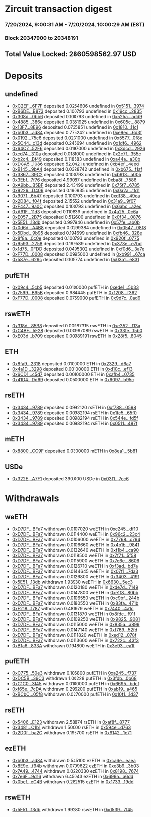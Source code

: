 # Zircuit transaction digest
### 7/20/2024, 9:00:31 AM - 7/20/2024, 10:00:29 AM (EST)
### Block 20347900 to 20348191

## Total Value Locked: 2860598562.97 USD

# Deposits
## undefined
- [0xC2EF...6F7F](https://etherscan.io/address/0xC2EFe0d9f0ed6848c9530eB1b06E33eC1Af06F7F) deposited 0.0254606 undefined in [0x5151...3974](https://etherscan.io/tx/0xC2EFe0d9f0ed6848c9530eB1b06E33eC1Af06F7F)
- [0xB6DE...B873](https://etherscan.io/address/0xB6DEBe492656061f64089b75Bde7253d7B98B873) deposited 0.100793 undefined in [0x19cc...2835](https://etherscan.io/tx/0xB6DEBe492656061f64089b75Bde7253d7B98B873)
- [0x308d...0bb6](https://etherscan.io/address/0x308d450985e5627304323aF64AFc9B7951C10bb6) deposited 0.100793 undefined in [0x525a...add9](https://etherscan.io/tx/0x308d450985e5627304323aF64AFc9B7951C10bb6)
- [0x4885...386e](https://etherscan.io/address/0x488507D91d35fB4eA5EB876a4a3b82C9e3C6386e) deposited 0.0351925 undefined in [0x605c...8879](https://etherscan.io/tx/0x488507D91d35fB4eA5EB876a4a3b82C9e3C6386e)
- [0x13F7...8E96](https://etherscan.io/address/0x13F7309f3D93f597953008032104953265388E96) deposited 0.0735851 undefined in [0x1810...11c1](https://etherscan.io/tx/0x13F7309f3D93f597953008032104953265388E96)
- [0xb0b3...ad84](https://etherscan.io/address/0xb0b36FE8B5CC7C9E4E1E1D8FdA03a412922aad84) deposited 0.775242 undefined in [0xe9ec...6d3f](https://etherscan.io/tx/0xb0b36FE8B5CC7C9E4E1E1D8FdA03a412922aad84)
- [0x0192...75c6](https://etherscan.io/address/0x0192458BfF7dFB4d4DBB1DEbA6157EC56D7d75c6) deposited 0.0231000 undefined in [0x5577...0f8e](https://etherscan.io/tx/0x0192458BfF7dFB4d4DBB1DEbA6157EC56D7d75c6)
- [0x5C44...c13d](https://etherscan.io/address/0x5C44d11Db0359ddbE68E205447c3F53426Ebc13d) deposited 0.245694 undefined in [0x1df6...4962](https://etherscan.io/tx/0x5C44d11Db0359ddbE68E205447c3F53426Ebc13d)
- [0x64C7...52F6](https://etherscan.io/address/0x64C7Bc232Ff4d68B23b7Fa69c8a95882328352F6) deposited 0.0197000 undefined in [0x3dcd...2926](https://etherscan.io/tx/0x64C7Bc232Ff4d68B23b7Fa69c8a95882328352F6)
- [0xcd74...310a](https://etherscan.io/address/0xcd74B739cAeF2dBfe65c0a9A0Fec2112582d310a) deposited 0.0181000 undefined in [0x2c7f...355c](https://etherscan.io/tx/0xcd74B739cAeF2dBfe65c0a9A0Fec2112582d310a)
- [0xb2c4...Bf49](https://etherscan.io/address/0xb2c466B176492eCa88B68f4F8923361c398aBf49) deposited 0.118583 undefined in [0xa44a...a30b](https://etherscan.io/tx/0xb2c466B176492eCa88B68f4F8923361c398aBf49)
- [0xDCA5...1086](https://etherscan.io/address/0xDCA507E68604306A9eE755D7F9EB988781581086) deposited 52.0421 undefined in [0xb4ef...4eed](https://etherscan.io/tx/0xDCA507E68604306A9eE755D7F9EB988781581086)
- [0xB145...9bA4](https://etherscan.io/address/0xB1456be86083864d696F65Ba33F01044490E9bA4) deposited 0.0328742 undefined in [0xb675...f1af](https://etherscan.io/tx/0xB1456be86083864d696F65Ba33F01044490E9bA4)
- [0x3867...39C2](https://etherscan.io/address/0x3867Fd3f1AaEF4c3b1c3EB315F581a94c39039C2) deposited 0.100793 undefined in [0xb913...a005](https://etherscan.io/tx/0x3867Fd3f1AaEF4c3b1c3EB315F581a94c39039C2)
- [0x3Ebf...7f76](https://etherscan.io/address/0x3Ebf18295A8dFF98350f2d5F1D4d1A1580667f76) deposited 4.99087 undefined in [0xba8f...7586](https://etherscan.io/tx/0x3Ebf18295A8dFF98350f2d5F1D4d1A1580667f76)
- [0xA9bb...B5BF](https://etherscan.io/address/0xA9bb8421858EBC6B24c2ba5aD4D8be57FC08B5BF) deposited 2.43499 undefined in [0x75f7...6785](https://etherscan.io/tx/0xA9bb8421858EBC6B24c2ba5aD4D8be57FC08B5BF)
- [0x9226...D406](https://etherscan.io/address/0x9226322EDB08A439E3dB3161c9FEc08f3C59D406) deposited 0.190935 undefined in [0x0a2a...1fd1](https://etherscan.io/tx/0x9226322EDB08A439E3dB3161c9FEc08f3C59D406)
- [0x9071...6b47](https://etherscan.io/address/0x907113D235BCa8C8FB3653830C4D995f04A46b47) deposited 0.100793 undefined in [0xdf38...49ea](https://etherscan.io/tx/0x907113D235BCa8C8FB3653830C4D995f04A46b47)
- [0x2D84...f04f](https://etherscan.io/address/0x2D84a7364d4e8D96bB4e403a0875BA26C455f04f) deposited 2.15552 undefined in [0x31a9...9f07](https://etherscan.io/tx/0x2D84a7364d4e8D96bB4e403a0875BA26C455f04f)
- [0xF447...9a0C](https://etherscan.io/address/0xF4473B1ed64BA3891814735dA65f651805bd9a0C) deposited 0.100793 undefined in [0x6abc...a2ec](https://etherscan.io/tx/0xF4473B1ed64BA3891814735dA65f651805bd9a0C)
- [0xA91F...11d3](https://etherscan.io/address/0xA91FE42393560D3a60A2e964C7802a71fFFe11d3) deposited 0.110839 undefined in [0x4a25...0c6a](https://etherscan.io/tx/0xA91FE42393560D3a60A2e964C7802a71fFFe11d3)
- [0xE057...2B75](https://etherscan.io/address/0xE0571240D46A6E12787269F8240Cf68000F62B75) deposited 0.512600 undefined in [0x0f34...0876](https://etherscan.io/tx/0xE0571240D46A6E12787269F8240Cf68000F62B75)
- [0x5E51...13db](https://etherscan.io/address/0x5E514C8413EDf54b5b8aA56B281370aB995c13db) deposited 0.997946 undefined in [0x57fe...ab0b](https://etherscan.io/tx/0x5E514C8413EDf54b5b8aA56B281370aB995c13db)
- [0x0d6d...A4B8](https://etherscan.io/address/0x0d6d0199c0332D758966D6Ad8Da0E3b427E8A4B8) deposited 0.0299384 undefined in [0x0547...08f8](https://etherscan.io/tx/0x0d6d0199c0332D758966D6Ad8Da0E3b427E8A4B8)
- [0x5Dbd...9b95](https://etherscan.io/address/0x5Dbd59f611DbA2C738157aa47E8b8B88aABf9b95) deposited 0.194699 undefined in [0xfb46...328e](https://etherscan.io/tx/0x5Dbd59f611DbA2C738157aa47E8b8B88aABf9b95)
- [0x8f8a...0c0e](https://etherscan.io/address/0x8f8a9336b52CDFa09533fF700c7306e00Bc80c0e) deposited 0.100793 undefined in [0x920f...0775](https://etherscan.io/tx/0x8f8a9336b52CDFa09533fF700c7306e00Bc80c0e)
- [0x9593...2758](https://etherscan.io/address/0x95937e68A31fD4A0fA03688AF5494aB15EB52758) deposited 0.199589 undefined in [0x373e...e7bd](https://etherscan.io/tx/0x95937e68A31fD4A0fA03688AF5494aB15EB52758)
- [0x1d75...0FDD](https://etherscan.io/address/0x1d758Ef045Ed0afd4571D7AEBb42BFb45fc10FDD) deposited 0.0495302 undefined in [0xf0d6...3a7e](https://etherscan.io/tx/0x1d758Ef045Ed0afd4571D7AEBb42BFb45fc10FDD)
- [0xF77D...0008](https://etherscan.io/address/0xF77D26E37350E21A299d6AfEad2f2aB202db0008) deposited 0.0995000 undefined in [0xb991...67ca](https://etherscan.io/tx/0xF77D26E37350E21A299d6AfEad2f2aB202db0008)
- [0x587e...629c](https://etherscan.io/address/0x587ed0683581fE5bD127A3CE4450cFCe7E00629c) deposited 0.109774 undefined in [0x03a1...e831](https://etherscan.io/tx/0x587ed0683581fE5bD127A3CE4450cFCe7E00629c)
## pufETH
- [0x09c4...5cb5](https://etherscan.io/address/0x09c4b4d12d864e57164B44d4868F535AaA8e5cb5) deposited 0.0100000 pufETH in [0xede1...5b33](https://etherscan.io/tx/0x09c4b4d12d864e57164B44d4868F535AaA8e5cb5)
- [0x7599...B95B](https://etherscan.io/address/0x75995ad789AD217443FCE4F33fC67b74c3bCB95B) deposited 0.984445 pufETH in [0x1208...f362](https://etherscan.io/tx/0x75995ad789AD217443FCE4F33fC67b74c3bCB95B)
- [0xF77D...0008](https://etherscan.io/address/0xF77D26E37350E21A299d6AfEad2f2aB202db0008) deposited 0.0769000 pufETH in [0x9d7c...0ad9](https://etherscan.io/tx/0xF77D26E37350E21A299d6AfEad2f2aB202db0008)
## rswETH
- [0x318d...85B8](https://etherscan.io/address/0x318d271D4FdA3bd7C1353c45f574b89c818185B8) deposited 0.00987315 rswETH in [0xe352...f13a](https://etherscan.io/tx/0x318d271D4FdA3bd7C1353c45f574b89c818185B8)
- [0xC4BF...5F28](https://etherscan.io/address/0xC4BF420c4D6733762A96bB62d2dfab4a79285F28) deposited 0.00997089 rswETH in [0x33fe...15b0](https://etherscan.io/tx/0xC4BF420c4D6733762A96bB62d2dfab4a79285F28)
- [0xE03d...b709](https://etherscan.io/address/0xE03dFbB73faf5361363B5E1162A803B0dC8Eb709) deposited 0.00989191 rswETH in [0x28f5...8045](https://etherscan.io/tx/0xE03dFbB73faf5361363B5E1162A803B0dC8Eb709)
## ETH
- [0x8fa9...2318](https://etherscan.io/address/0x8fa97aae43Ac371fE761215Ab659374A14602318) deposited 0.0100000 ETH in [0x2329...d6a7](https://etherscan.io/tx/0x8fa97aae43Ac371fE761215Ab659374A14602318)
- [0x4a1D...3298](https://etherscan.io/address/0x4a1DC8Fc29885e37B2E2A001Bc74d6B9187E3298) deposited 0.00100000 ETH in [0xd10c...ef13](https://etherscan.io/tx/0x4a1DC8Fc29885e37B2E2A001Bc74d6B9187E3298)
- [0x6CD1...c5d7](https://etherscan.io/address/0x6CD17dA997B48a69F68faD6aB6010aB7A2D3c5d7) deposited 0.00100000 ETH in [0xafb4...0735](https://etherscan.io/tx/0x6CD17dA997B48a69F68faD6aB6010aB7A2D3c5d7)
- [0x41D4...Dd69](https://etherscan.io/address/0x41D43eA3416D23Fca245407b5b474423eA2FDd69) deposited 0.0500000 ETH in [0x6097...b95c](https://etherscan.io/tx/0x41D43eA3416D23Fca245407b5b474423eA2FDd69)
## rsETH
- [0x3434...9789](https://etherscan.io/address/0x34349c5569e7B846c3558961552D2202760A9789) deposited 0.0992120 rsETH in [0xf788...0598](https://etherscan.io/tx/0x34349c5569e7B846c3558961552D2202760A9789)
- [0x3434...9789](https://etherscan.io/address/0x34349c5569e7B846c3558961552D2202760A9789) deposited 0.00982194 rsETH in [0x1fc5...65f0](https://etherscan.io/tx/0x34349c5569e7B846c3558961552D2202760A9789)
- [0x3434...9789](https://etherscan.io/address/0x34349c5569e7B846c3558961552D2202760A9789) deposited 0.00982194 rsETH in [0x544e...fd5f](https://etherscan.io/tx/0x34349c5569e7B846c3558961552D2202760A9789)
- [0x3434...9789](https://etherscan.io/address/0x34349c5569e7B846c3558961552D2202760A9789) deposited 0.00982194 rsETH in [0x0511...487f](https://etherscan.io/tx/0x34349c5569e7B846c3558961552D2202760A9789)
## mETH
- [0x8800...CC9F](https://etherscan.io/address/0x8800d24aBca1860E14CF50530af47eA79c77CC9F) deposited 0.0300000 mETH in [0x8ea1...5b81](https://etherscan.io/tx/0x8800d24aBca1860E14CF50530af47eA79c77CC9F)
## USDe
- [0x322E...A7F1](https://etherscan.io/address/0x322EDa05580eD34D5c7A7f5b57cC45DE00D0A7F1) deposited 390.000 USDe in [0x03f1...7cc6](https://etherscan.io/tx/0x322EDa05580eD34D5c7A7f5b57cC45DE00D0A7F1)
# Withdrawals
## weETH
- [0xD7DF...BFa7](https://etherscan.io/address/0xD7DF7E085214743530afF339aFC420c7c720BFa7) withdrawn 0.0107020 weETH in [0xc245...df10](https://etherscan.io/tx/0xD7DF7E085214743530afF339aFC420c7c720BFa7)
- [0xD7DF...BFa7](https://etherscan.io/address/0xD7DF7E085214743530afF339aFC420c7c720BFa7) withdrawn 0.0114400 weETH in [0x96c2...23c4](https://etherscan.io/tx/0xD7DF7E085214743530afF339aFC420c7c720BFa7)
- [0xD7DF...BFa7](https://etherscan.io/address/0xD7DF7E085214743530afF339aFC420c7c720BFa7) withdrawn 0.0106000 weETH in [0x7768...c794](https://etherscan.io/tx/0xD7DF7E085214743530afF339aFC420c7c720BFa7)
- [0xD7DF...BFa7](https://etherscan.io/address/0xD7DF7E085214743530afF339aFC420c7c720BFa7) withdrawn 0.0106660 weETH in [0x4b1b...9841](https://etherscan.io/tx/0xD7DF7E085214743530afF339aFC420c7c720BFa7)
- [0xD7DF...BFa7](https://etherscan.io/address/0xD7DF7E085214743530afF339aFC420c7c720BFa7) withdrawn 0.0132640 weETH in [0xf1b4...ca90](https://etherscan.io/tx/0xD7DF7E085214743530afF339aFC420c7c720BFa7)
- [0xD7DF...BFa7](https://etherscan.io/address/0xD7DF7E085214743530afF339aFC420c7c720BFa7) withdrawn 0.0118500 weETH in [0x7f71...5f58](https://etherscan.io/tx/0xD7DF7E085214743530afF339aFC420c7c720BFa7)
- [0xD7DF...BFa7](https://etherscan.io/address/0xD7DF7E085214743530afF339aFC420c7c720BFa7) withdrawn 0.0115900 weETH in [0x7e6e...8606](https://etherscan.io/tx/0xD7DF7E085214743530afF339aFC420c7c720BFa7)
- [0xD7DF...BFa7](https://etherscan.io/address/0xD7DF7E085214743530afF339aFC420c7c720BFa7) withdrawn 0.0126710 weETH in [0xf3ad...bd7a](https://etherscan.io/tx/0xD7DF7E085214743530afF339aFC420c7c720BFa7)
- [0xD7DF...BFa7](https://etherscan.io/address/0xD7DF7E085214743530afF339aFC420c7c720BFa7) withdrawn 0.0144645 weETH in [0x07f1...7da3](https://etherscan.io/tx/0xD7DF7E085214743530afF339aFC420c7c720BFa7)
- [0xD7DF...BFa7](https://etherscan.io/address/0xD7DF7E085214743530afF339aFC420c7c720BFa7) withdrawn 0.0126800 weETH in [0x3403...4191](https://etherscan.io/tx/0xD7DF7E085214743530afF339aFC420c7c720BFa7)
- [0x5E51...13db](https://etherscan.io/address/0x5E514C8413EDf54b5b8aA56B281370aB995c13db) withdrawn 1.93930 weETH in [0x6630...5ec3](https://etherscan.io/tx/0x5E514C8413EDf54b5b8aA56B281370aB995c13db)
- [0xD7DF...BFa7](https://etherscan.io/address/0xD7DF7E085214743530afF339aFC420c7c720BFa7) withdrawn 0.0120180 weETH in [0xde7d...7149](https://etherscan.io/tx/0xD7DF7E085214743530afF339aFC420c7c720BFa7)
- [0xD7DF...BFa7](https://etherscan.io/address/0xD7DF7E085214743530afF339aFC420c7c720BFa7) withdrawn 0.0147800 weETH in [0xe1f8...80bb](https://etherscan.io/tx/0xD7DF7E085214743530afF339aFC420c7c720BFa7)
- [0xD7DF...BFa7](https://etherscan.io/address/0xD7DF7E085214743530afF339aFC420c7c720BFa7) withdrawn 0.0106550 weETH in [0xc9bf...244b](https://etherscan.io/tx/0xD7DF7E085214743530afF339aFC420c7c720BFa7)
- [0xD7DF...BFa7](https://etherscan.io/address/0xD7DF7E085214743530afF339aFC420c7c720BFa7) withdrawn 0.0180550 weETH in [0x83fa...471b](https://etherscan.io/tx/0xD7DF7E085214743530afF339aFC420c7c720BFa7)
- [0xF218...1787](https://etherscan.io/address/0xF218e9DB5a80F0faB86a7602c9A4f1d28F5f1787) withdrawn 0.481979 weETH in [0x7440...4a1c](https://etherscan.io/tx/0xF218e9DB5a80F0faB86a7602c9A4f1d28F5f1787)
- [0xD7DF...BFa7](https://etherscan.io/address/0xD7DF7E085214743530afF339aFC420c7c720BFa7) withdrawn 0.0131870 weETH in [0x8fdc...f91f](https://etherscan.io/tx/0xD7DF7E085214743530afF339aFC420c7c720BFa7)
- [0xD7DF...BFa7](https://etherscan.io/address/0xD7DF7E085214743530afF339aFC420c7c720BFa7) withdrawn 0.0109250 weETH in [0x9825...9081](https://etherscan.io/tx/0xD7DF7E085214743530afF339aFC420c7c720BFa7)
- [0xD7DF...BFa7](https://etherscan.io/address/0xD7DF7E085214743530afF339aFC420c7c720BFa7) withdrawn 0.0115000 weETH in [0x835a...a899](https://etherscan.io/tx/0xD7DF7E085214743530afF339aFC420c7c720BFa7)
- [0xD7DF...BFa7](https://etherscan.io/address/0xD7DF7E085214743530afF339aFC420c7c720BFa7) withdrawn 0.0147140 weETH in [0xf769...52fd](https://etherscan.io/tx/0xD7DF7E085214743530afF339aFC420c7c720BFa7)
- [0xD7DF...BFa7](https://etherscan.io/address/0xD7DF7E085214743530afF339aFC420c7c720BFa7) withdrawn 0.0111820 weETH in [0xed12...078f](https://etherscan.io/tx/0xD7DF7E085214743530afF339aFC420c7c720BFa7)
- [0xD7DF...BFa7](https://etherscan.io/address/0xD7DF7E085214743530afF339aFC420c7c720BFa7) withdrawn 0.0113600 weETH in [0x722c...43f3](https://etherscan.io/tx/0xD7DF7E085214743530afF339aFC420c7c720BFa7)
- [0xB1a6...833A](https://etherscan.io/address/0xB1a69DFc93c87EE917A2ed76a872022A2E31833A) withdrawn 0.194800 weETH in [0x3e93...ea1f](https://etherscan.io/tx/0xB1a69DFc93c87EE917A2ed76a872022A2E31833A)
## pufETH
- [0xC775...50e3](https://etherscan.io/address/0xC7756E4980D0C4503C75E499D1618f9f48b050e3) withdrawn 0.106800 pufETH in [0xa245...f737](https://etherscan.io/tx/0xC7756E4980D0C4503C75E499D1618f9f48b050e3)
- [0xDC5B...39C3](https://etherscan.io/address/0xDC5B65d891a6accc26969320646CdD4eeec339C3) withdrawn 1.00228 pufETH in [0x3fdb...0b68](https://etherscan.io/tx/0xDC5B65d891a6accc26969320646CdD4eeec339C3)
- [0xC1C0...3f45](https://etherscan.io/address/0xC1C09CEB71C0ef375dA15dbD038Eea31529B3f45) withdrawn 0.0100000 pufETH in [0x6695...bdcf](https://etherscan.io/tx/0xC1C09CEB71C0ef375dA15dbD038Eea31529B3f45)
- [0xf65e...7cDA](https://etherscan.io/address/0xf65e4B2147729DE2F6C0e099787199BEb4577cDA) withdrawn 0.296200 pufETH in [0xab19...a465](https://etherscan.io/tx/0xf65e4B2147729DE2F6C0e099787199BEb4577cDA)
- [0xBCbC...05f8](https://etherscan.io/address/0xBCbCd89Bbf54A4790E4fd1e5F4317B056Bca05f8) withdrawn 0.0270000 pufETH in [0x10f1...1d37](https://etherscan.io/tx/0xBCbCd89Bbf54A4790E4fd1e5F4317B056Bca05f8)
## rsETH
- [0x5406...E123](https://etherscan.io/address/0x54069D1A01434813617E09b9426b03971C0cE123) withdrawn 2.58874 rsETH in [0xaf8f...8777](https://etherscan.io/tx/0x54069D1A01434813617E09b9426b03971C0cE123)
- [0x3481...C1b1](https://etherscan.io/address/0x34816e7A8dEeDFDe720A4aB67cbdaf9ae95BC1b1) withdrawn 1.50000 rsETH in [0x594e...d763](https://etherscan.io/tx/0x34816e7A8dEeDFDe720A4aB67cbdaf9ae95BC1b1)
- [0x2D0f...ba2C](https://etherscan.io/address/0x2D0f924bE379b788a266eDFb9a638Faa6B97ba2C) withdrawn 0.195700 rsETH in [0x9142...1c71](https://etherscan.io/tx/0x2D0f924bE379b788a266eDFb9a638Faa6B97ba2C)
## ezETH
- [0xb0b3...ad84](https://etherscan.io/address/0xb0b36FE8B5CC7C9E4E1E1D8FdA03a412922aad84) withdrawn 0.545100 ezETH in [0xca6e...eaea](https://etherscan.io/tx/0xb0b36FE8B5CC7C9E4E1E1D8FdA03a412922aad84)
- [0x8E9e...f94b](https://etherscan.io/address/0x8E9ee8C1ff66c1149d83E3629e84372C6beff94b) withdrawn 0.0709622 ezETH in [0xe3b9...3b03](https://etherscan.io/tx/0x8E9ee8C1ff66c1149d83E3629e84372C6beff94b)
- [0x7A49...4744](https://etherscan.io/address/0x7A493Be5c2ce014cD049Bf178a1ac0Db1B434744) withdrawn 0.0220330 ezETH in [0x8198...7674](https://etherscan.io/tx/0x7A493Be5c2ce014cD049Bf178a1ac0Db1B434744)
- [0x7e6F...9d16](https://etherscan.io/address/0x7e6Fd4D6b27048b036A0Bf19AE56672769c69d16) withdrawn 6.45043 ezETH in [0x699a...a6dd](https://etherscan.io/tx/0x7e6Fd4D6b27048b036A0Bf19AE56672769c69d16)
- [0x0bef...eC4B](https://etherscan.io/address/0x0bef49d570C69971FFDdE2722BF8a88ab1a4eC4B) withdrawn 0.282515 ezETH in [0x1733...19dd](https://etherscan.io/tx/0x0bef49d570C69971FFDdE2722BF8a88ab1a4eC4B)
## rswETH
- [0x5E51...13db](https://etherscan.io/address/0x5E514C8413EDf54b5b8aA56B281370aB995c13db) withdrawn 1.99280 rswETH in [0xd539...7f45](https://etherscan.io/tx/0x5E514C8413EDf54b5b8aA56B281370aB995c13db)

